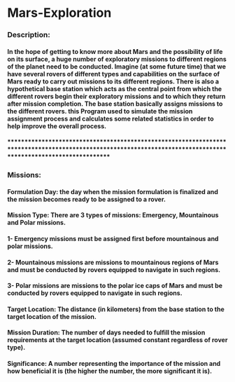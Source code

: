 # Mars-Exploration
### Description:
#### In the hope of getting to know more about Mars and the possibility of life on its surface, a huge number of exploratory missions to different regions of the planet need to be conducted. Imagine (at some future time) that we have several rovers of different types and capabilities on the surface of Mars ready to carry out missions to its different regions. There is also a hypothetical base station which acts as the central point from which the different rovers begin their exploratory missions and to which they return after mission completion. The base station basically assigns missions to the different rovers. this Program used to simulate the mission assignment process and calculates some related statistics in order to help improve the overall process.
#### **************************************************************************************************************************************************************
### Missions:
#### Formulation Day: the day when the mission formulation is finalized and the mission becomes ready to be assigned to a rover.
#### Mission Type: There are 3 types of missions: Emergency, Mountainous and Polar missions.
####     1- Emergency missions must be assigned first before mountainous and polar missions.
####     2- Mountainous missions are missions to mountainous regions of Mars and must be conducted by rovers equipped to navigate in such regions.
####     3- Polar missions are missions to the polar ice caps of Mars and must be conducted by rovers equipped to navigate in such regions.
#### Target Location: The distance (in kilometers) from the base station to the target location of the mission.
#### Mission Duration: The number of days needed to fulfill the mission requirements at the target location (assumed constant regardless of rover type).
#### Significance: A number representing the importance of the mission and how beneficial it is (the higher the number, the more significant it is).



